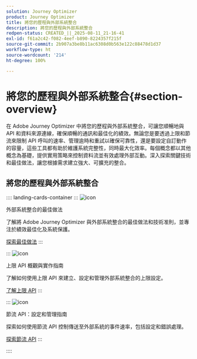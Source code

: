 ```yaml
---
solution: Journey Optimizer
product: Journey Optimizer
title: 將您的歷程與外部系統整合
description: 將您的歷程與外部系統整合
redpen-status: CREATED_||_2025-08-11_21-16-41
exl-id: f61a2c42-f082-4eef-b890-8224357f215f
source-git-commit: 2b907a3be8b11ac6308d0b563e122c88478d1d37
workflow-type: ht
source-wordcount: '214'
ht-degree: 100%

---
```


# 將您的歷程與外部系統整合{#section-overview}

在 Adobe Journey Optimizer 中將您的歷程與外部系統整合，可讓您順暢地與 API 和資料來源連線，確保順暢的通訊和最佳化的績效。無論您是要透過上限和節流來限制 API 呼叫的速率、管理逾時和重試以確保可靠性，還是要設定自訂動作的容量，這些工具都有助於維護系統完整性，同時最大化效率。每個概念都以其他概念為基礎，提供實用策略來控制資料流並有效處理外部互動。深入探索關鍵技術和最佳做法，讓您根據需求建立強大、可擴充的整合。

## 將您的歷程與外部系統整合

:::: landing-cards-container
:::
![icon](https://cdn.experienceleague.adobe.com/icons/gear.svg)

外部系統整合的最佳做法

了解將 Adobe Journey Optimizer 與外部系統整合的最佳做法和技術准則，並專注於績效最佳化及系統保護。

[探索最佳做法](../using/configuration/external-systems.md)
:::

:::
![icon](https://cdn.experienceleague.adobe.com/icons/code-branch.svg)

上限 API 概觀與實作指南

了解如何使用上限 API 來建立、設定和管理外部系統整合的上限設定。

[了解上限 API](../using/configuration/capping.md)
:::

:::
![icon](https://cdn.experienceleague.adobe.com/icons/code-branch.svg)

節流 API：設定和管理指南

探索如何使用節流 API 控制傳送至外部系統的事件速率，包括設定和錯誤處理。

[探索節流 API](../using/configuration/throttling.md)
:::

::::

